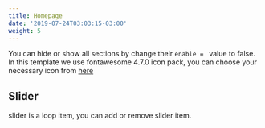 ```yaml
---
title: Homepage
date: '2019-07-24T03:03:15-03:00'
weight: 5
---
```


You can hide or show all sections by change their `enable = ` value to false. In this template we use fontawesome 4.7.0 icon pack, you can choose your necessary icon from [here](https://fontawesome.com/v4.7.0/icons/)

## Slider

slider is a loop item, you can add or remove slider item.
